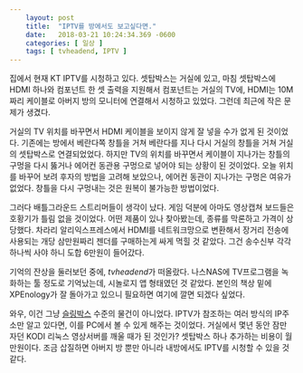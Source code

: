 ```yaml
---
    layout: post
    title:  "IPTV를 방에서도 보고싶다면."
    date:   2018-03-21 10:24:34.369 -0600
    categories: [ 일상 ]
    tags: [ tvheadend, IPTV ]
---
```


집에서 현재 KT IPTV를 시청하고 있다. 셋탑박스는 거실에 있고, 마침 셋탑박스에 HDMI 하나와 컴포넌트 한 셋 출력을 지원해서 컴포넌트는 거실의 TV에, HDMI는 10M 짜리 케이블로 아버지 방의 모니터에 연결해서 시청하고 있었다. 그런데 최근에 작은 문제가 생겼다.

거실의 TV 위치를 바꾸면서 HDMI 케이블을 보이지 않게 잘 넣을 수가 없게 된 것이었다. 기존에는 방에서 베란다쪽 창틀을 거쳐 베란다를 지나 다시 거실의 창틀을 거쳐 거실의 셋탑박스로 연결되었었다. 하지만 TV의 위치를 바꾸면서 케이블이 지나가는 창틀의 구멍을 다시 뚫거나 에어컨 동관용 구멍으로 넣어야 되는 상황이 된 것이었다. 오늘 위치를 바꾸어 보려 후자의 방법을 고려해 보았으나, 에어컨 동관이 지나가는 구멍은 여유가 없었다. 창틀을 다시 구멍내는 것은 원복이 불가능한 방법이었다.

그러다 배틀그라운드 스트리머들이 생각이 났다. 게임 덕분에 아마도 영상캡쳐 보드들은 호황기가 틀림 없을 것이었다. 어떤 제품이 있나 찾아봤는데, 종류를 막론하고 가격이 상당했다. 차라리 알리익스프레스에서 HDMI를 네트워크망으로 변환해서 장거리 전송에 사용되는 개당 삼만원짜리 젠더를 구매하는게 싸게 먹힐 것 같았다. 그건 송수신부 각각 하나씩 사야 하니 도합 6만원이 들어갔다.

기억의 잔상을 둘러보던 중에, *tvheadend*가 떠올랐다. 나스NAS에 TV프로그램을 녹화하는 툴 정도로 기억났는데, 시놀로지 앱 형태였던 것 같았다. 본인의 책상 밑에 XPEnology가 잘 돌아가고 있으니 필요하면 여기에 깔면 되겠다 싶었다.

와우, 이건 그냥 [슬링박스](http://slingbox.kr/) 수준의 물건이 아니었다. IPTV가 참조하는 여러 방식의 IP주소만 알고 있다면, 이를 PC에서 볼 수 있게 해주는 것이었다. 거실에서 몇년 동안 잠만 자던 KODI 리눅스 영상서버를 깨울 때가 된 것인가? 셋탑박스 하나 추가하는 비용이 월 만원이다. 조금 삽질하면 아버지 방 뿐만 아니라 내방에서도 IPTV를 시청할 수 있을 것 같다.
    